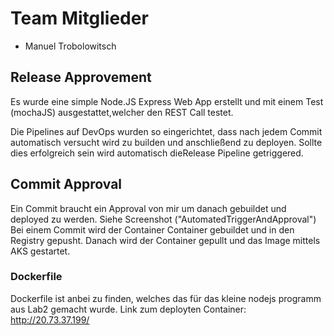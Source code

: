 # Team Mitglieder
- Manuel Trobolowitsch

## Release Approvement

Es wurde eine simple Node.JS Express Web App erstellt und mit einem Test (mochaJS) ausgestattet,welcher den REST Call testet.

Die Pipelines auf DevOps wurden so eingerichtet, dass nach jedem Commit automatisch versucht wird zu builden und anschließend zu deployen. 
Sollte dies erfolgreich sein wird automatisch dieRelease Pipeline getriggered.


## Commit Approval
Ein Commit braucht ein Approval von mir um danach gebuildet und deployed zu werden.
Siehe Screenshot ("AutomatedTriggerAndApproval")
Bei einem Commit wird der Container Container gebuildet und in den Registry gepusht.
Danach wird der Container gepullt und das Image mittels AKS gestartet.

### Dockerfile
Dockerfile ist anbei zu finden, welches das für das kleine nodejs programm aus Lab2 gemacht wurde.
Link zum deployten Container: http://20.73.37.199/
